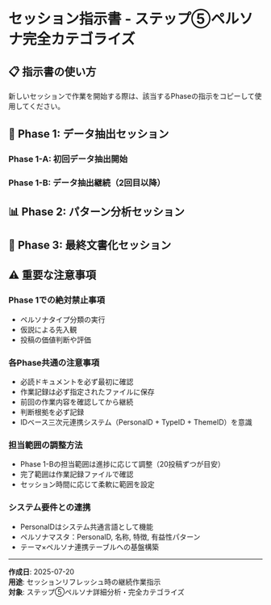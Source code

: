 # セッション指示書 - ステップ⑤ペルソナ完全カテゴライズ

## 📋 指示書の使い方

新しいセッションで作業を開始する際は、該当するPhaseの指示をコピーして使用してください。

## 🎯 Phase 1: データ抽出セッション

### Phase 1-A: 初回データ抽出開始

<!-- ```
【ステップ⑤】ペルソナ詳細分析・完全カテゴライズを担当します。Phase 1の個別データ抽出を実行してください。

【必読ドキュメント】
- docs/content-analysis/analytics/step5-personas/STEP5_ANALYSIS_PLAN.md
- docs/master/SYSTEM_REQUIREMENTS_DEFINITION.md
- docs/master/COMPLETE_ANALYSIS_FRAMEWORK_V2.md

【分析対象データ】
- docs/content-analysis/results/page-structure/contents-XXX-structure.md
- docs/content-analysis/results/beneficial-value/contents-XXX-value.md
- docs/content-analysis/results/content-analysis/contents-XXX-content.md
- docs/content-analysis/results/persona-target/contents-XXX-persona.md

【現在フェーズ】Phase 1: 全100投稿の個別ペルソナ詳細分析
【担当範囲】contents-041 〜 contents-060
【作業記録先】docs/content-analysis/analytics/step5-personas/working/batches/phase1-batch1-contents041-060.md

【分析項目】
1. ペルソナ基本属性（年代、職業、状況）
2. ペルソナ特性パターン
3. ペルソナ分類要素
4. ペルソナ判定要素

重要：Phase1では「ペルソナタイプ分類」は行わず、純粋なデータ抽出のみ実施。plan.mdの分析項目に従って記録。
``` -->

### Phase 1-B: データ抽出継続（2回目以降）

<!-- ```
【ステップ⑤】ペルソナ詳細分析・完全カテゴライズを担当します。Phase 1の個別データ抽出を継続してください。

【必読ドキュメント】
- docs/content-analysis/analytics/step5-personas/STEP5_ANALYSIS_PLAN.md
- docs/content-analysis/analytics/step5-personas/working/batches/（進捗確認）

【分析対象データ】
- docs/content-analysis/results/page-structure/contents-XXX-structure.md
- docs/content-analysis/results/beneficial-value/contents-XXX-value.md
- docs/content-analysis/results/content-analysis/contents-XXX-content.md
- docs/content-analysis/results/persona-target/contents-XXX-persona.md

【現在フェーズ】Phase 1: 全100投稿の個別ペルソナ詳細分析
【担当範囲】contents-081 〜 contents-100 ※範囲は進捗に応じて調整
【作業記録先】docs/content-analysis/analytics/step5-personas/working/batches/phase1-batch2-contents081-100.md
【前回完了範囲】contents-061 〜 contents-080 ※進捗に応じて調整

重要：既存の記録フォーマットに従い、ペルソナタイプ分類なしでデータ抽出のみ継続。20投稿ずつバッチ分割で記録。
``` -->

## 📊 Phase 2: パターン分析セッション
<!-- 
```
【ステップ⑤】ペルソナ詳細分析・完全カテゴライズを担当します。Phase 2の横断的パターン分析を実行してください。

【必読ドキュメント】
- docs/content-analysis/analytics/step5-personas/STEP5_ANALYSIS_PLAN.md
- docs/content-analysis/analytics/step5-personas/working/batches/（全バッチデータ）
- docs/master/SYSTEM_REQUIREMENTS_DEFINITION.md

【現在フェーズ】Phase 2: 横断的パターン分析・ペルソナクラスタリング
【前提条件】Phase 1で100投稿すべてのペルソナデータ抽出完了
【作業記録先】docs/content-analysis/analytics/step5-personas/working/phase2-persona-clustering.md

【実行内容】
1. 純粋なデータ分析（基本属性分布プロット）
2. 自然なペルソナタイプの発見（クラスタリング）
3. 重複パターンの発見

重要：データから自然に浮かび上がるペルソナクラスターを発見し、客観的に分類。仮説に囚われず、純粋にデータ駆動で分析。
``` -->

## 📝 Phase 3: 最終文書化セッション

<!-- ```
【ステップ⑤】ペルソナ詳細分析・完全カテゴライズを担当します。Phase 3の最終まとめを実行してください。

【必読ドキュメント】
- docs/content-analysis/analytics/step5-personas/STEP5_ANALYSIS_PLAN.md
- docs/content-analysis/analytics/step5-personas/working/phase2-persona-clustering.md
- docs/master/SYSTEM_REQUIREMENTS_DEFINITION.md

【現在フェーズ】Phase 3: PersonaID確定・完全カテゴライズ
【成果物作成先】docs/content-analysis/analytics/step5-personas/PERSONA_CATEGORIZATION_COMPLETE.md
【作業記録先】docs/content-analysis/analytics/step5-personas/working/phase3-personaid-definitions.md

【実行内容】
1. PersonaID体系確定（P001, P002...）
2. 完全カテゴライズ実行（全100投稿にPersonaID割り当て）
3. 次ステップ引き継ぎ仕様策定

重要：確定したペルソナタイプの定義、判定基準、該当投稿リストを完全に文書化。システム要件定義書に基づくPersonaIDの割り当て。
``` -->

## ⚠️ 重要な注意事項

### Phase 1での絶対禁止事項
- ペルソナタイプ分類の実行
- 仮説による先入観
- 投稿の価値判断や評価

### 各Phase共通の注意事項
- 必読ドキュメントを必ず最初に確認
- 作業記録は必ず指定されたファイルに保存
- 前回の作業内容を確認してから継続
- 判断根拠を必ず記録
- IDベース三次元連携システム（PersonaID + TypeID + ThemeID）を意識

### 担当範囲の調整方法
- Phase 1-Bの担当範囲は進捗に応じて調整（20投稿ずつが目安）
- 完了範囲は作業記録ファイルで確認
- セッション時間に応じて柔軟に範囲を設定

### システム要件との連携
- PersonaIDはシステム共通言語として機能
- ペルソナマスタ：PersonaID, 名称, 特徴, 有益性パターン
- テーマ×ペルソナ連携テーブルへの基盤構築

---

**作成日**: 2025-07-20  
**用途**: セッションリフレッシュ時の継続作業指示  
**対象**: ステップ⑤ペルソナ詳細分析・完全カテゴライズ